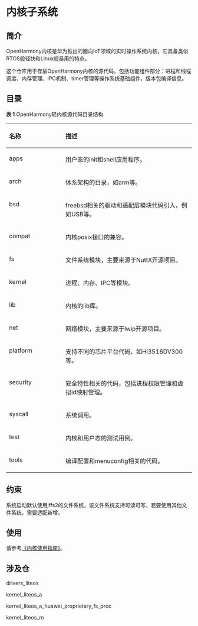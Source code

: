 # 内核子系统<a name="ZH-CN_TOPIC_0000001051340509"></a>

## 简介<a name="section12995104752113"></a>

OpenHarmony内核是华为推出的面向IoT领域的实时操作系统内核，它具备类似RTOS般轻快和Linux般易用的特点。

这个仓库用于存放OpenHarmony内核的源代码。包括功能组件部分：进程和线程调度、内存管理、IPC机制、timer管理等操作系统基础组件，版本包编译信息。

## 目录<a name="section1121775732114"></a>

**表 1**  OpenHarmony轻内核源代码目录结构

<a name="table2977131081412"></a>
<table><thead align="left"><tr id="row7977610131417"><th class="cellrowborder" valign="top" width="30.34%" id="mcps1.2.3.1.1"><p id="p18792459121314"><a name="p18792459121314"></a><a name="p18792459121314"></a>名称</p>
</th>
<th class="cellrowborder" valign="top" width="69.66%" id="mcps1.2.3.1.2"><p id="p77921459191317"><a name="p77921459191317"></a><a name="p77921459191317"></a>描述</p>
</th>
</tr>
</thead>
<tbody><tr id="row17977171010144"><td class="cellrowborder" valign="top" width="30.34%" headers="mcps1.2.3.1.1 "><p id="p2793159171311"><a name="p2793159171311"></a><a name="p2793159171311"></a>apps</p>
</td>
<td class="cellrowborder" valign="top" width="69.66%" headers="mcps1.2.3.1.2 "><p id="p879375920132"><a name="p879375920132"></a><a name="p879375920132"></a>用户态的init和shell应用程序。</p>
</td>
</tr>
<tr id="row6978161091412"><td class="cellrowborder" valign="top" width="30.34%" headers="mcps1.2.3.1.1 "><p id="p37931659101311"><a name="p37931659101311"></a><a name="p37931659101311"></a>arch</p>
</td>
<td class="cellrowborder" valign="top" width="69.66%" headers="mcps1.2.3.1.2 "><p id="p6793059171318"><a name="p6793059171318"></a><a name="p6793059171318"></a>体系架构的目录，如arm等。</p>
</td>
</tr>
<tr id="row6978201031415"><td class="cellrowborder" valign="top" width="30.34%" headers="mcps1.2.3.1.1 "><p id="p117935599130"><a name="p117935599130"></a><a name="p117935599130"></a>bsd</p>
</td>
<td class="cellrowborder" valign="top" width="69.66%" headers="mcps1.2.3.1.2 "><p id="p0793185971316"><a name="p0793185971316"></a><a name="p0793185971316"></a>freebsd相关的驱动和适配层模块代码引入，例如USB等。</p>
</td>
</tr>
<tr id="row113263612392"><td class="cellrowborder" valign="top" width="30.34%" headers="mcps1.2.3.1.1 "><p id="p2133163611390"><a name="p2133163611390"></a><a name="p2133163611390"></a>compat</p>
</td>
<td class="cellrowborder" valign="top" width="69.66%" headers="mcps1.2.3.1.2 "><p id="p1913313364399"><a name="p1913313364399"></a><a name="p1913313364399"></a>内核posix接口的兼容。</p>
</td>
</tr>
<tr id="row15700172218399"><td class="cellrowborder" valign="top" width="30.34%" headers="mcps1.2.3.1.1 "><p id="p10701622113920"><a name="p10701622113920"></a><a name="p10701622113920"></a>fs</p>
</td>
<td class="cellrowborder" valign="top" width="69.66%" headers="mcps1.2.3.1.2 "><p id="p270110222398"><a name="p270110222398"></a><a name="p270110222398"></a>文件系统模块，主要来源于NuttX开源项目。</p>
</td>
</tr>
<tr id="row1897841071415"><td class="cellrowborder" valign="top" width="30.34%" headers="mcps1.2.3.1.1 "><p id="p16793185961315"><a name="p16793185961315"></a><a name="p16793185961315"></a>kernel</p>
</td>
<td class="cellrowborder" valign="top" width="69.66%" headers="mcps1.2.3.1.2 "><p id="p14793959161317"><a name="p14793959161317"></a><a name="p14793959161317"></a>进程、内存、IPC等模块。</p>
</td>
</tr>
<tr id="row172848480398"><td class="cellrowborder" valign="top" width="30.34%" headers="mcps1.2.3.1.1 "><p id="p728414485392"><a name="p728414485392"></a><a name="p728414485392"></a>lib</p>
</td>
<td class="cellrowborder" valign="top" width="69.66%" headers="mcps1.2.3.1.2 "><p id="p12284154818399"><a name="p12284154818399"></a><a name="p12284154818399"></a>内核的lib库。</p>
</td>
</tr>
<tr id="row5827141194012"><td class="cellrowborder" valign="top" width="30.34%" headers="mcps1.2.3.1.1 "><p id="p48272110403"><a name="p48272110403"></a><a name="p48272110403"></a>net</p>
</td>
<td class="cellrowborder" valign="top" width="69.66%" headers="mcps1.2.3.1.2 "><p id="p28272119406"><a name="p28272119406"></a><a name="p28272119406"></a>网络模块，主要来源于lwip开源项目。</p>
</td>
</tr>
<tr id="row980916239407"><td class="cellrowborder" valign="top" width="30.34%" headers="mcps1.2.3.1.1 "><p id="p080910232403"><a name="p080910232403"></a><a name="p080910232403"></a>platform</p>
</td>
<td class="cellrowborder" valign="top" width="69.66%" headers="mcps1.2.3.1.2 "><p id="p11809202324018"><a name="p11809202324018"></a><a name="p11809202324018"></a>支持不同的芯片平台代码，如Hi3516DV300等。</p>
</td>
</tr>
<tr id="row194244440402"><td class="cellrowborder" valign="top" width="30.34%" headers="mcps1.2.3.1.1 "><p id="p0424124412401"><a name="p0424124412401"></a><a name="p0424124412401"></a>security</p>
</td>
<td class="cellrowborder" valign="top" width="69.66%" headers="mcps1.2.3.1.2 "><p id="p442410448409"><a name="p442410448409"></a><a name="p442410448409"></a>安全特性相关的代码，包括进程权限管理和虚拟id映射管理。</p>
</td>
</tr>
<tr id="row674312515406"><td class="cellrowborder" valign="top" width="30.34%" headers="mcps1.2.3.1.1 "><p id="p1274395114012"><a name="p1274395114012"></a><a name="p1274395114012"></a>syscall</p>
</td>
<td class="cellrowborder" valign="top" width="69.66%" headers="mcps1.2.3.1.2 "><p id="p1374365134011"><a name="p1374365134011"></a><a name="p1374365134011"></a>系统调用。</p>
</td>
</tr>
<tr id="row6470183019419"><td class="cellrowborder" valign="top" width="30.34%" headers="mcps1.2.3.1.1 "><p id="p17470143094117"><a name="p17470143094117"></a><a name="p17470143094117"></a>test</p>
</td>
<td class="cellrowborder" valign="top" width="69.66%" headers="mcps1.2.3.1.2 "><p id="p547013018415"><a name="p547013018415"></a><a name="p547013018415"></a>内核和用户态的测试用例。</p>
</td>
</tr>
<tr id="row343553564120"><td class="cellrowborder" valign="top" width="30.34%" headers="mcps1.2.3.1.1 "><p id="p54351735114113"><a name="p54351735114113"></a><a name="p54351735114113"></a>tools</p>
</td>
<td class="cellrowborder" valign="top" width="69.66%" headers="mcps1.2.3.1.2 "><p id="p17435635114116"><a name="p17435635114116"></a><a name="p17435635114116"></a>编译配置和menuconfig相关的代码。</p>
</td>
</tr>
</tbody>
</table>

## 约束<a name="section1967115154223"></a>

系统启动默认使用jffs2的文件系统，该文件系统支持可读可写，若要使用其他文件系统，需要适配新增。

## 使用<a name="section1821123352217"></a>

请参考[《内核使用指南》](zh-cn_bookmap_0000001050030794.md#zh-cn_topic_0000001050032743)。

## 涉及仓<a name="section2392425183215"></a>

drivers\_liteos

kernel\_liteos\_a

kernel\_liteos\_a\_huawei\_proprietary\_fs\_proc

kernel\_liteos\_m

